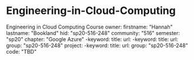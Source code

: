 # Engineering-in-Cloud-Computing
Engineering in Cloud Computing Course
owner:
  firstname: "Hannah"
  lastname: "Bookland"
  hid: "sp20-516-248"
  community: "516"
  semester: "sp20"
 chapter: "Google Azure"
  -keyword:
   title:
   url:
  -keyword:
   title:
   url:
   group: "sp20-516-248"
 project:
  -keyword:
   title:
   url:
   group: "sp20-516-248"
   code: "TBD"
